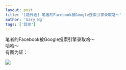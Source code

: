```yaml
---
layout: post
title: '[题外话] 笔者的Facebook被Google搜索引擎录取咯～'
author: 'Gary Ng'
tags: ['其他']
---
```


笔者的Facebook被Google搜索引擎录取咯～  
 哈哈～  
 有图为证：  
  
  
  
[![](http://2.bp.blogspot.com/-DAcIOkgjCjg/Tp6ReExKlII/AAAAAAAAAKg/NrputTFZChM/s640/fb.jpg)](http://2.bp.blogspot.com/-DAcIOkgjCjg/Tp6ReExKlII/AAAAAAAAAKg/NrputTFZChM/s1600/fb.jpg)
  

